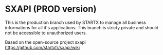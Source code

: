 SXAPI (PROD version)
====================


This is the production branch used by STARTX to manage all business informations for all it's applications. This branch is stricty private and should not be accessible to unauthorized users.

Based on the open-source project sxapi https://github.com/startxfr/sxapi/wiki